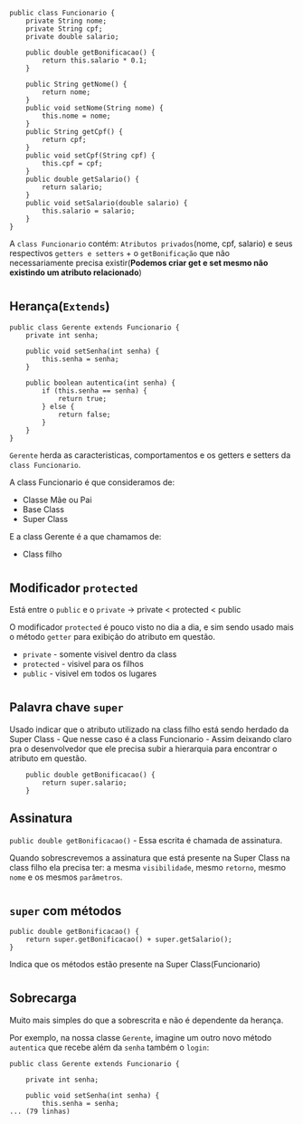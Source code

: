 ```
public class Funcionario {
    private String nome;
    private String cpf;
    private double salario;

    public double getBonificacao() {
        return this.salario * 0.1;
    }

    public String getNome() {
        return nome;
    }
    public void setNome(String nome) {
        this.nome = nome;
    }
    public String getCpf() {
        return cpf;
    }
    public void setCpf(String cpf) {
        this.cpf = cpf;
    }
    public double getSalario() {
        return salario;
    }
    public void setSalario(double salario) {
        this.salario = salario;
    }
}
```
A `class Funcionario` contém: `Atributos privados`(nome, cpf, salario) e seus respectivos `getters e setters` + o `getBonificação` que não necessariamente precisa existir(**Podemos criar get e set mesmo não existindo um atributo relacionado**) 
#
## **Herança(`Extends`)**
```
public class Gerente extends Funcionario {
    private int senha;

    public void setSenha(int senha) {
        this.senha = senha;
    }

    public boolean autentica(int senha) {
        if (this.senha == senha) {
            return true;
        } else {
            return false;
        }
    }
}
```
`Gerente` herda as caracteristicas, comportamentos e os getters e setters da `class Funcionario`.

A class Funcionario é que consideramos de:
- Classe Mãe ou Pai
- Base Class
- Super Class

E a class Gerente é a que chamamos de: 
- Class filho
#
## **Modificador `protected`**
Está entre o `public` e o `private` -> private < protected < public

O modificador `protected` é pouco visto no dia a dia, e sim sendo usado mais o método `getter` para exibição do atributo em questão.

- `private` - somente visivel dentro da class
- `protected` - visivel para os filhos
- `public` - visivel em todos os lugares
#
## **Palavra chave `super`**
Usado indicar que o atributo utilizado na class filho está sendo herdado da Super Class - Que nesse caso é a class Funcionario - Assim deixando claro pra o desenvolvedor que ele precisa subir a hierarquia para encontrar o atributo em questão.
```
    public double getBonificacao() { 
        return super.salario;
    } 
```
## **Assinatura**
`public double getBonificacao()` - Essa escrita é chamada de assinatura. 

Quando sobrescrevemos a assinatura que está presente na Super Class na class filho ela precisa ter: a mesma `visibilidade`, mesmo `retorno`, mesmo `nome` e os mesmos `parâmetros`.
#
## **`super` com métodos**
```
public double getBonificacao() {
    return super.getBonificacao() + super.getSalario();
}
```
Indica que os métodos estão presente na Super Class(Funcionario)
#
## **Sobrecarga**
Muito mais simples do que a sobrescrita e não é dependente da herança.

Por exemplo, na nossa classe `Gerente`, imagine um outro novo método `autentica` que recebe além da `senha` também o `login`:
```
public class Gerente extends Funcionario {

    private int senha;

    public void setSenha(int senha) {
        this.senha = senha;
... (79 linhas)